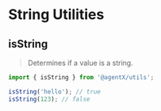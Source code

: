 # String Utilities

## isString

> Determines if a value is a string.

```ts
import { isString } from '@agentX/utils';

isString('hello'); // true
isString(123); // false
```
